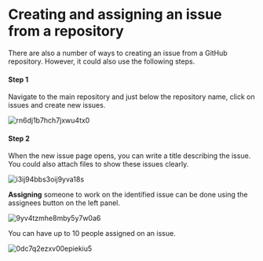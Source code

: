 # Creating and assigning an issue from a repository</h1>

There are also a number of ways to creating an issue from a GitHub repository. However, it could also use the following steps.</p>

#### Step 1

Navigate to the main repository and just below the repository name, click on issues and create new issues. </p>

![rn6dj1b7hch7jxwu4tx0](https://user-images.githubusercontent.com/51878265/182854796-fdc8131b-a2ee-4522-a684-8f89e647a2b4.jpg)

#### Step 2 

When the new issue page opens, you can write a title describing the issue. You could also attach files to show these issues clearly.</p>

![i3ij94bbs3oij9yva18s](https://user-images.githubusercontent.com/51878265/182855026-302ed451-71ca-4ce8-907c-bead73a7ac63.jpg)

**Assigning** someone to work on the identified issue can be done using the assignees button on the left panel. </p>

![9yv4tzmhe8mby5y7w0a6](https://user-images.githubusercontent.com/51878265/182855166-b181b10c-285b-42ba-8789-7f519b4cb75d.jpg)

You can have up to 10 people assigned on an issue.

![0dc7q2ezxv00epiekiu5](https://user-images.githubusercontent.com/51878265/182855357-1a9607f3-2ba7-4c15-9a7d-8991ae7ccec1.jpg)
